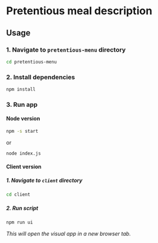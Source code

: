 # Pretentious meal description

## Usage
### 1. Navigate to ``pretentious-menu`` directory
  ```bash
  cd pretentious-menu
  ```
### 2. Install dependencies
  ```bash
  npm install
  ```
### 3. Run app
#### Node version
  ```bash
  npm -s start
  ```
  or
  ```bash
  node index.js
  ```
#### Client version
##### 1. Navigate to ``client`` directory
  ```bash
  cd client
  ```
##### 2. Run script
  ```bash
  npm run ui
  ```
*This will open the visual app in a new browser tab.*